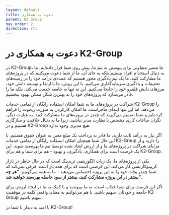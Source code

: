 ```yaml
---
layout: default
title: دعوت به همکاری
parent: K2 Group
nav_order: 2
direction: rtl
---
```


# دعوت به همکاری در K2-Group

در K2-Group، ما مسیر متفاوتی برای پیوستن به تیم ما، پیش روی شما قرار داده‌ایم. ما به دنبال استخدام افراد نیستیم بلکه به جای آن، ما از شما دعوت می‌کنیم که در پروژه‌های ما مشارکت کنید. ما یک تیم یادگیری محور هستیم که عمده‌ی درآمد خود را در زمینه‌های تحقیقات و یادگیری سرمایه‌گذاری می‌کنیم. با این روش، ما با ارتقا و توسعه دانش خود، مرزهای دانش قلمرو خود را جابجا می‌کنیم. این نه تنها به جامعه خدمت می‌کند، بلکه ما را قادر می‌سازد که پروژه‌های خود را به بهترین شکل ممکن بهبود ببخشیم.

شراکت در پروژه‌های ما به شما امکان استفاده رایگان از تمامی خدمات K2-Group را می‌دهد. اما این تنها ابتدای ماجراست. ما امکان کارکردن به صورت ریموت را فراهم کرده‌ایم و شما تصمیم می‌گیرید که چقدر در پروژه‌های ما مشارکت کنید. به عبارت دیگر، نگران ساعات کاری مشخص یا نظارت مدیر نباشید، زیرا ما به دنبال خلاقیت و سازگاری هستیم و در K2-Group هیچ مدیری وجود ندارد.

اگر نیاز به درآمد ثابت دارید، ما قادر به پرداخت یک مبلغ معین به عنوان حقوق هستیم. با این حال شما همچنان امکان استفاده رایگان از تمامی خدمات K2-Group را دارید و از مزایای شراکت در پروژه‌های ما و از ارزش ایجاد شده توسط تیم ما بهره‌مند شوید. این یک فرصت است برای همکاری، یادگیری، و بهبود - هم برای شما و هم برای K2-Group.


یکی از پروژه‌های ما، یک ربات الگوریتمی تریدینگ است که در حال حاظر در بازار کریپتوکارنسی کار می‌کند. این فرصتی است که برای همه باز است. فرقی نمی‌کند که شما چقدر وقت خود را به این پروژه اختصاص می‌دهید - ما به همه می‌گوییم: **"هر چه بیشتر در این پروژه مشارکت کنید، بیشتر از سود حاصله بهره‌مند خواهید شد"**.

اگر این فرصت برای شما جذاب است، به ما بپیوندید و با کمک به ما در ایجاد ارزش برای جامعه و خودتان، سهیم باشید. با هم می‌توانیم به معنای واقعی کلمه در موفقیت K2-Group سهیم باشیم.

با امید به دیدار با شما در K2-Group!
